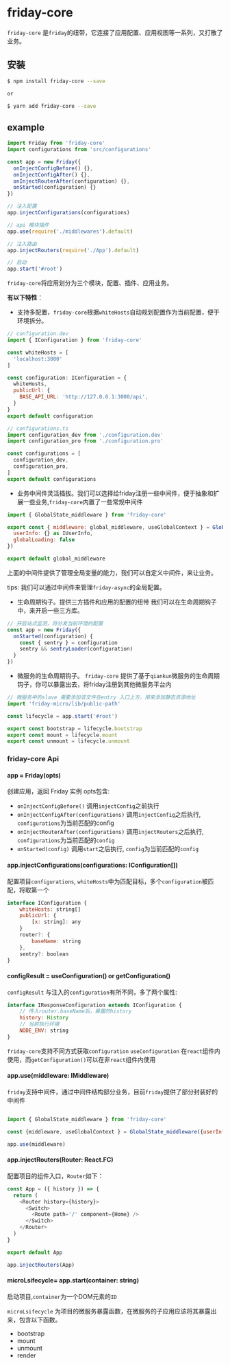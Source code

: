 

# friday-core 

`friday-core` 是`friday`的纽带，它连接了应用配置、应用视图等一系列，又打散了业务。


## 安装

```bash
$ npm install friday-core --save 

or 

$ yarn add friday-core --save 
```


## example 

```javascript
import Friday from 'friday-core'
import configurations from 'src/configurations'

const app = new Friday({
  onInjectConfigBefore() {},
  onInjectConfigAfter() {},
  onInjectRouterAfter(configuration) {},
  onStarted(configuration) {}
})

// 注入配置
app.injectConfigurations(configurations)

// api 模块插件
app.use(require('./middlewares').default)

// 注入路由
app.injectRouters(require('./App').default)

// 启动
app.start('#root')

```
`friday-core`将应用划分为三个模块，配置、插件、应用业务。

**有以下特性**：
- 支持多配置，`friday-core`根据`whiteHosts`自动规划配置作为当前配置，便于环境拆分。
```javascript
// configuration.dev
import { IConfiguration } from 'friday-core'

const whiteHosts = [
  'localhost:3000'
]

const configuration: IConfiguration = {
  whiteHosts,
  publicUrl: {
	BASE_API_URL: 'http://127.0.0.1:3000/api',
  }
}
export default configuration
```

```javascript
// configurations.ts
import configuration_dev from './configuration.dev'
import configuration_pro from './configuration.pro'

const configurations = [
  configuration_dev,
  configuration_pro,
]
export default configurations
```
- 业务中间件灵活插拔。我们可以选择给friday注册一些中间件，便于抽象和扩展一些业务,`friday-core`内置了一些常规中间件

```javascript
import { GlobalState_middleware } from 'friday-core'

export const { middleware: global_middleware, useGlobalContext } = GlobalState_middleware({ 
  userInfo: {} as IUserInfo,
  globalLoading: false
})

export default global_middleware

```
上面的中间件提供了管理全局变量的能力，我们可以自定义中间件，来让业务。

tips: 我们可以通过中间件来管理`friday-async`的全局配置。

- 生命周期钩子。提供三方插件和应用的配置的纽带
我们可以在生命周期钩子中，来开启一些三方库。
```javascript
// 开启站点监测，将分发当前环境的配置
const app = new Friday({
  onStarted(configuration) {
	const { sentry } = configuration
	sentry && sentryLoader(configuration)
  }
})
```

- 微服务的生命周期钩子。
`friday-core` 提供了基于`qiankun`微服务的生命周期钩子，你可以暴露出去，将friday注册到其他微服务平台内

```javascript
// 微服务中的slave 需要添加该文件在entry 入口上方，用来添加静态资源地址
import 'friday-micro/lib/public-path'

const lifecycle = app.start('#root')

export const bootstrap = lifecycle.bootstrap
export const mount = lifecycle.mount
export const unmount = lifecycle.unmount

```

### friday-core Api

#### app = Friday(opts)

创建应用，返回 Friday 实例
opts包含:

- `onInjectConfigBefore()` 调用`injectConfig`之前执行
- `onInjectConfigAfter(configurations)` 调用`injectConfig`之后执行, `configurations`为当前匹配的config
- `onInjectRouterAfter(configurations)` 调用`injectRouters`之后执行, `configurations`为当前匹配的`config`
- `onStarted(config)` 调用`start`之后执行, `config`为当前匹配的`config`



#### app.injectConfigurations(configurations: IConfiguration[])

配置项目`configurations`, `whiteHosts`中为匹配目标，多个`configuration`被匹配，将取第一个
```js
interface IConfiguration {
    whiteHosts: string[]
    publicUrl: {
        [x: string]: any
    }
    router?: {
        baseName: string
    },
    sentry?: boolean
}
```

#### configResult = useConfiguration() or getConfiguration()

`configResult` 与注入的`configuration`有所不同，多了两个属性:

```js
interface IResponseConfiguration extends IConfiguration {
    // 传入router.baseName后，暴露的history
    history: History
    // 当前执行环境
    NODE_ENV: string
}
```
`friday-core`支持不同方式获取`configuration` `useConfiguration` 在`react`组件内使用，而`getConfiguration()`可以在非`react`组件内使用


#### app.use(middleware: IMiddleware)

`friday`支持中间件，通过中间件结构部分业务，目前`friday`提供了部分封装好的中间件

```js

import { GlobalState_middleware } from 'friday-core'

const {middleware, useGlobalContext } = GlobalState_middleware({userInfo: { name: 'friday' }})

app.use(middleware)

```

#### app.injectRouters(Router: React.FC)

配置项目的组件入口，`Router`如下：

```js
const App = ({ history }) => {
  return (
    <Router history={history}>
      <Switch>
        <Route path='/' component={Home} />
      </Switch>
    </Router>
  )
}

export default App

app.injectRouters(App)

```
#### microLsifecycle= app.start(container: string)

启动项目,`container`为一个DOM元素的`ID`

`microLsifecycle` 为项目的微服务暴露函数，在微服务的子应用应该将其暴露出来，包含以下函数。

- bootstrap
- mount
- unmount
- render

